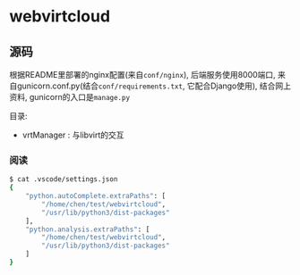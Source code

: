 # webvirtcloud

## 源码
根据README里部署的nginx配置(来自`conf/nginx`), 后端服务使用8000端口, 来自gunicorn.conf.py(结合`conf/requirements.txt`, 它配合Django使用), 结合网上资料, gunicorn的入口是`manage.py`

目录:
- vrtManager : 与libvirt的交互

### 阅读
```bash
$ cat .vscode/settings.json 
{
    "python.autoComplete.extraPaths": [
        "/home/chen/test/webvirtcloud",
        "/usr/lib/python3/dist-packages"
    ],
    "python.analysis.extraPaths": [
        "/home/chen/test/webvirtcloud",
        "/usr/lib/python3/dist-packages"
    ]
}
```